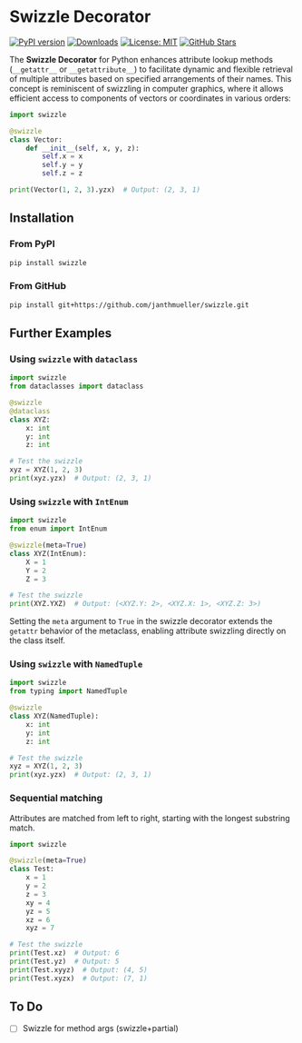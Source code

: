 # Swizzle Decorator
[![PyPI version](https://badge.fury.io/py/swizzle.svg)](https://badge.fury.io/py/swizzle)
[![Downloads](https://pepy.tech/badge/swizzle)](https://pepy.tech/project/swizzle)
[![License: MIT](https://img.shields.io/badge/License-MIT-yellow.svg)](https://github.com/janthmueller/swizzle/blob/main/LICENSE)
[![GitHub Stars](https://img.shields.io/github/stars/janthmueller/swizzle.svg)](https://github.com/janthmueller/swizzle/stargazers)

The **Swizzle Decorator** for Python enhances attribute lookup methods (`__getattr__` or `__getattribute__`) to facilitate dynamic and flexible retrieval of multiple attributes based on specified arrangements of their names. This concept is reminiscent of swizzling in computer graphics, where it allows efficient access to components of vectors or coordinates in various orders:

```python
import swizzle

@swizzle
class Vector:
    def __init__(self, x, y, z):
        self.x = x
        self.y = y
        self.z = z

print(Vector(1, 2, 3).yzx)  # Output: (2, 3, 1)
```

## Installation
### From PyPI
```bash
pip install swizzle
```
### From GitHub
```bash
pip install git+https://github.com/janthmueller/swizzle.git
```

## Further Examples

### Using `swizzle` with `dataclass`

```python
import swizzle
from dataclasses import dataclass

@swizzle
@dataclass
class XYZ:
    x: int
    y: int
    z: int

# Test the swizzle
xyz = XYZ(1, 2, 3)
print(xyz.yzx)  # Output: (2, 3, 1)
```

### Using `swizzle` with `IntEnum`

```python
import swizzle
from enum import IntEnum

@swizzle(meta=True)
class XYZ(IntEnum):
    X = 1
    Y = 2
    Z = 3

# Test the swizzle
print(XYZ.YXZ)  # Output: (<XYZ.Y: 2>, <XYZ.X: 1>, <XYZ.Z: 3>)
```
Setting the `meta` argument to `True` in the swizzle decorator extends the `getattr` behavior of the metaclass, enabling attribute swizzling directly on the class itself.

### Using `swizzle` with `NamedTuple`

```python
import swizzle
from typing import NamedTuple

@swizzle
class XYZ(NamedTuple):
    x: int
    y: int
    z: int

# Test the swizzle
xyz = XYZ(1, 2, 3)
print(xyz.yzx)  # Output: (2, 3, 1)
```


### Sequential matching
Attributes are matched from left to right, starting with the longest substring match.
```python
import swizzle

@swizzle(meta=True)
class Test:
    x = 1
    y = 2
    z = 3
    xy = 4
    yz = 5
    xz = 6
    xyz = 7

# Test the swizzle
print(Test.xz)  # Output: 6
print(Test.yz)  # Output: 5
print(Test.xyyz)  # Output: (4, 5)
print(Test.xyzx)  # Output: (7, 1)
```

## To Do
- [ ] Swizzle for method args (swizzle+partial)
